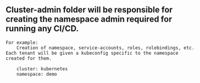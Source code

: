 ## Cluster-admin folder will be responsible for creating the namespace admin required for running any CI/CD.

    For example: 
        Creation of namespace, service-accounts, roles, rolebindings, etc.
    Each tenant will be given a kubeconfig specific to the namespace created for them.
            
        cluster: kubernetes
        namespace: demo
